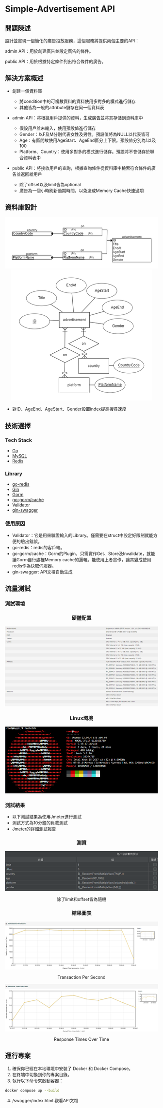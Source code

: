 # Simple-Advertisement API

## 問題陳述

設計並實現一個簡化的廣告投放服務，這個服務將提供兩個主要的API：

admin API：用於創建廣告並設定廣告的條件。

public API：用於根據特定條件列出符合條件的廣告。

## 解決方案概述

- 創建一個資料庫
	- 將condition中的可複數資料的資料使用多對多的模式進行儲存
	- 其他皆為一般的attribute儲存在同一個資料表

- admin API：將根據用戶提供的資料，生成廣告並將其存儲到資料庫中
	- 假設用戶並未輸入，使用預設值進行儲存
	- Gender：以F及M分別代表女性及男性。預設值將為NULL以代表皆可
	- Age：有區間故使用AgeStart、AgeEnd區分上下限。預設值分別為1以及100
	- Platform、Country：使用多對多的模式進行儲存。預設將不會儲存於聯合資料表中

- public API：將接收用戶的查詢，根據查詢條件從資料庫中檢索符合條件的廣告並返回給用戶
	- 除了offset以及limit皆為optional
	- 廣告為一個小時刷新過期時間，以免造成Memory Cache快速過期

## 資料庫設計

<div align=center>
	<img src="./img/schema.png">
	<img src="./img/ER_model.png">
</div> 
 
-	對ID、AgeEnd、AgeStart、Gender設置index提高搜尋速度

## 技術選擇

### Tech Stack
- [Go](https://go.dev)
- [MySQL](https://www.mysql.com/)
- [Redis](https://redis.io)

### Library
- [go-redis](https://github.com/redis/go-redis)
- [Gin](https://github.com/gin-gonic/gin)
- [Gorm](https://gorm.io/)
- [go-gorm/cache](https://github.com/go-gorm/caches)
- [Validator](https://github.com/go-playground/validator)
- [gin-swagger](https://github.com/swaggo/gin-swagger)

### 使用原因

- Validator：它是用來驗證輸入的Library。僅需要在struct中設定好限制就能方便的驗出錯誤。
- go-redis：redis的客戶端。
- go-gorm/cache：Gorm的Plugin，只需實作Get、Store及Invalidate，就能讓Gorm自行處裡Memory cache的邏輯。能使用上者實作，讓其變成使用redis作為快取伺服器。
- gin-swagger: API文檔自動生成

## 流量測試

### 測試環境

<div align=center>
	<h3>硬體配置</h3>
	<img src="./img/env.png">
	<h3>Linux環境</h3>
	<img src="./img/linux_env.png">
</div> 

### 測試結果

- 以下測試結果為使用Jmeter進行測試
- 測試方式為10分鐘的負載測試
- [Jmeter的詳細測試報告](./jmeter/index.html)

<div align=center>
	<h3>測資</h3>
	<img src="./img/test.png">
	<p>除了limit和offset皆為隨機</p>
	<h3>結果圖表</h3>
	<img src="./img/TPS.png">
	<p>Transaction Per Second</p>
	<img src="./img/TRT.png">
	<p>Response Times Over Time</p>
</div> 

## 運行專案

1. 確保你已經在本地環境中安裝了 Docker 和 Docker Compose。
2. 在終端中切換到你的專案目錄。
3. 執行以下命令來啟動容器：

```bash
docker compose up --build
```

4. /swagger/index.html 觀看API文檔
